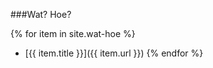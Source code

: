 ---
---
###Wat? Hoe?

{% for item in site.wat-hoe %}
  - [{{ item.title }}]({{ item.url }})
{% endfor %}